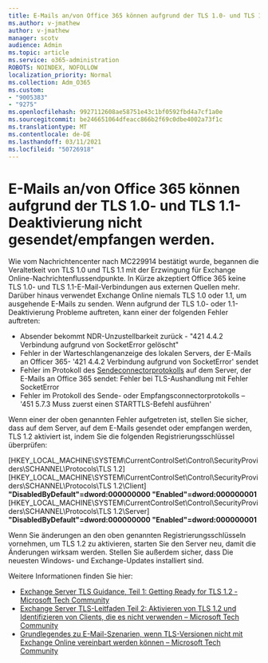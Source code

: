 ```yaml
---
title: E-Mails an/von Office 365 können aufgrund der TLS 1.0- und TLS 1.1-Deaktivierung nicht gesendet/empfangen werden.
ms.author: v-jmathew
author: v-jmathew
manager: scotv
audience: Admin
ms.topic: article
ms.service: o365-administration
ROBOTS: NOINDEX, NOFOLLOW
localization_priority: Normal
ms.collection: Adm_O365
ms.custom:
- "9005383"
- "9275"
ms.openlocfilehash: 9927112608ae58751e43c1bf0592fbd4a7cf1a0e
ms.sourcegitcommit: be246651064dfeacc866b2f69c0dbe4002a73f1c
ms.translationtype: MT
ms.contentlocale: de-DE
ms.lasthandoff: 03/11/2021
ms.locfileid: "50726918"
---
```

# <a name="unable-to-sendreceive-email-tofrom-office-365-because-of-the-tls-10-and-tls-11-disablement"></a>E-Mails an/von Office 365 können aufgrund der TLS 1.0- und TLS 1.1-Deaktivierung nicht gesendet/empfangen werden.

Wie vom Nachrichtencenter nach MC229914 bestätigt wurde, begannen die Veraltetkeit von TLS 1.0 und TLS 1.1 mit der Erzwingung für Exchange Online-Nachrichtenflussendpunkte. In Kürze akzeptiert Office 365 keine TLS 1.0- und TLS 1.1-E-Mail-Verbindungen aus externen Quellen mehr. Darüber hinaus verwendet Exchange Online niemals TLS 1.0 oder 1.1, um ausgehende E-Mails zu senden. Wenn aufgrund der TLS 1.0- oder 1.1-Deaktivierung Probleme auftreten, kann einer der folgenden Fehler auftreten:

- Absender bekommt NDR-Unzustellbarkeit zurück - "421 4.4.2 Verbindung aufgrund von SocketError gelöscht"
- Fehler in der Warteschlangenanzeige des lokalen Servers, der E-Mails an Officer 365- '421 4.4.2 Verbindung aufgrund von SocketError' sendet
- Fehler im Protokoll des [Sendeconnectorprotokolls](https://docs.microsoft.com/exchange/mail-flow/connectors/protocol-logging) auf dem Server, der E-Mails an Office 365 sendet: Fehler bei TLS-Aushandlung mit Fehler SocketError
- Fehler im Protokoll des Sende- oder Empfangsconnectorprotokolls – '451 5.7.3 Muss zuerst einen STARTTLS-Befehl ausführen'

Wenn einer der oben genannten Fehler aufgetreten ist, stellen Sie sicher, dass auf dem Server, auf dem E-Mails gesendet oder empfangen werden, TLS 1.2 aktiviert ist, indem Sie die folgenden Registrierungsschlüssel überprüfen:

[HKEY_LOCAL_MACHINE\SYSTEM\CurrentControlSet\Control\SecurityProviders\SCHANNEL\Protocols\TLS 1.2] [HKEY_LOCAL_MACHINE\SYSTEM\CurrentControlSet\Control\SecurityProviders\SCHANNEL\Protocols\TLS 1.2\Client] **"DisabledByDefault"=dword:000000000 "Enabled"=dword:000000001** [HKEY_LOCAL_MACHINE\SYSTEM\CurrentControlSet\Control\SecurityProviders\SCHANNEL\Protocols\TLS 1.2\Server] **"DisabledByDefault"=dword:000000000 "Enabled"=dword:000000001**

Wenn Sie änderungen an den oben genannten Registrierungsschlüsseln vornehmen, um TLS 1.2 zu aktivieren, starten Sie den Server neu, damit die Änderungen wirksam werden. Stellen Sie außerdem sicher, dass Die neuesten Windows- und Exchange-Updates installiert sind.

Weitere Informationen finden Sie hier:

- [Exchange Server TLS Guidance, Teil 1: Getting Ready for TLS 1.2 - Microsoft Tech Community](https://techcommunity.microsoft.com/t5/exchange-team-blog/exchange-server-tls-guidance-part-1-getting-ready-for-tls-1-2/ba-p/607649)
- [Exchange Server TLS-Leitfaden Teil 2: Aktivieren von TLS 1.2 und Identifizieren von Clients, die es nicht verwenden – Microsoft Tech Community](https://techcommunity.microsoft.com/t5/exchange-team-blog/exchange-server-tls-guidance-part-2-enabling-tls-1-2-and/ba-p/607761)
- [Grundlegendes zu E-Mail-Szenarien, wenn TLS-Versionen nicht mit Exchange Online vereinbart werden können – Microsoft Tech Community](https://techcommunity.microsoft.com/t5/exchange-team-blog/understanding-email-scenarios-if-tls-versions-cannot-be-agreed/ba-p/2065089)
